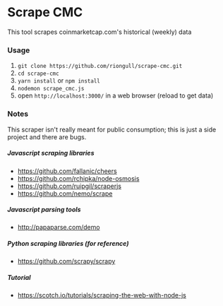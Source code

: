 # Scrape CMC
This tool scrapes coinmarketcap.com's historical (weekly) data

### Usage
1. `git clone https://github.com/riongull/scrape-cmc.git`
2. `cd scrape-cmc`
3. `yarn install` or `npm install`
4. `nodemon scrape_cmc.js`
5. open `http://localhost:3000/` in a web browser (reload to get data)

### Notes
This scraper isn't really meant for public consumption; this is just a side project and there are bugs.

##### Javascript scraping libraries
* https://github.com/fallanic/cheers
* https://github.com/rchipka/node-osmosis
* https://github.com/ruipgil/scraperjs
* https://github.com/nemo/scrape

##### Javascript parsing tools
* http://papaparse.com/demo

##### Python scraping libraries (for reference) 
* https://github.com/scrapy/scrapy

##### Tutorial
* https://scotch.io/tutorials/scraping-the-web-with-node-js
